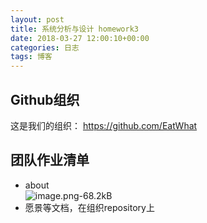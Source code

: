```yaml
---  
layout: post  
title: 系统分析与设计 homework3 
date: 2018-03-27 12:00:10+00:00  
categories: 日志  
tags: 博客  
---  
```


## Github组织  
这是我们的组织： https://github.com/EatWhat  

## 团队作业清单  
 - about  
![image.png-68.2kB][1]   
 - 愿景等文档，在组织repository上  


  [1]: http://static.zybuluo.com/twoer2/ioz6lenrs75ybwts779jtv55/image.png
